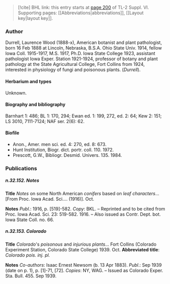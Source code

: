 > [!cite] BHL link: this entry starts at [page 200](https://www.biodiversitylibrary.org/item/103835#page/210/mode/1up) of TL-2 Suppl. VI.
> Supporting pages: [[Abbreviations|abbreviations]], [[Layout key|layout key]].

### Author

Durrell, Laurence Wood (1888-x), American botanist and plant pathologist, born 16 Feb 1888 at Lincoln, Nebraska, B.S.A. Ohio State Univ. 1914, fellow Iowa Coll. 1915-1917, M.S. 1917, Ph.D. Iowa State College 1923, assistant pathologist Iowa Exper. Station 1921-1924, professor of botany and plant pathology at the State Agricultural College, Fort Collins from 1924, interested in physiology of fungi and poisonous plants. (*Durrell*).

#### Herbarium and types

Unknown.

#### Biography and bibliography

Barnhart 1: 486; BL 1: 170, 294; Ewan ed. 1: 199, 272, ed. 2: 64; Kew 2: 151; LS 3010, 7111-7124; NAF ser. 2(6): 62.

#### Biofile

- Anon., Amer. men sci. ed. 4: 270, ed. 8: 673.
- Hunt Institution, Biogr. dict. portr. coll. 110. 1972.
- Prescott, G.W., Bibliogr. Desmid. Univers. 135. 1984.

### Publications

##### n.32.152. Notes

**Title**
*Notes* on some North American *conifers* based on *leaf characters*... \[From Proc. Iowa Acad. Sci.... (1916)\]. Oct.

**Notes**
*Publ*.: 1916, p. \[519\]-582. *Copy*: BKL. – Reprinted and to be cited from Proc. Iowa Acad. Sci. 23: 519-582. 1916. – Also issued as Contr. Dept. bot. Iowa State Coll. no. 66.

##### n.32.153. Colorado

**Title**
*Colorado*'s *poisonous* and *injurious plants*... Fort Collins (Colorado Experiment Station, Colorado State College) 1939. Oct.
**Abbreviated title**: *Colorado pois. inj. pl.*

**Notes**
*Co-authors*: Isaac Ernest Newsom (b. 13 Apr 1883).
*Publ*.: Sep 1939 (date on p. 1), p. \[1\]-71, \[72\]. *Copies*: NY, WAG. – Issued as Colorado Exper. Sta. Bull. 455. Sep 1939.

